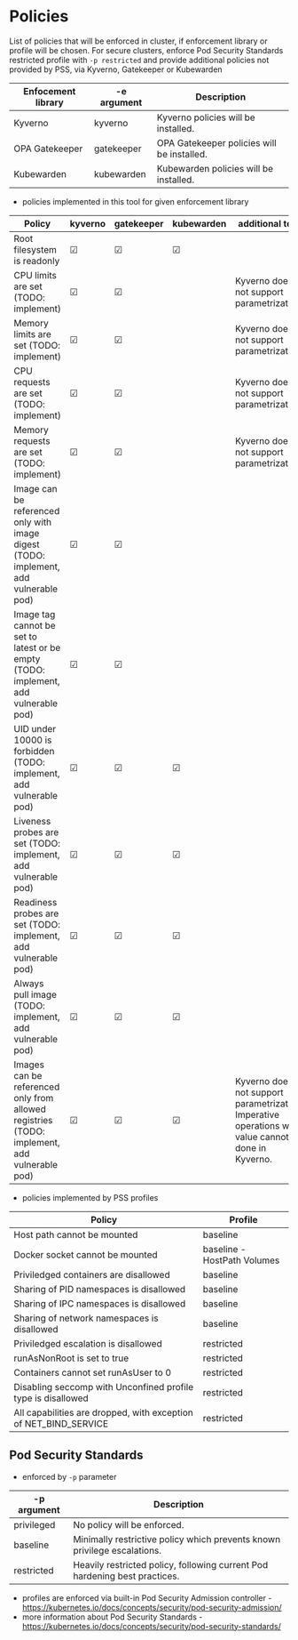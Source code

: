 # Policies
List of policies that will be enforced in cluster, if enforcement library or profile will be chosen.
For secure clusters, enforce Pod Security Standards restricted profile with `-p restricted` and provide additional policies not provided by PSS, via Kyverno, Gatekeeper or Kubewarden

| Enfocement library | -e argument | Description                                |
|--------------------|-------------|--------------------------------------------|
| Kyverno            | kyverno     | Kyverno policies will be installed.        |
| OPA Gatekeeper     | gatekeeper  | OPA Gatekeeper policies will be installed. |
| Kubewarden         | kubewarden  | Kubewarden policies will be installed.     |

- policies implemented in this tool for given enforcement library

| Policy               | kyverno  | gatekeeper | kubewarden |  additional text |
|----------------------|----------|------------|------------|------------------|
| Root filesystem is readonly | &#x2611; | &#x2611;   | &#x2611;   | |
| CPU limits are set (TODO: implement) | &#x2611;   | &#x2611;   | | Kyverno does not support parametrization |
| Memory limits are set (TODO: implement) | &#x2611;   | &#x2611;   | | Kyverno does not support parametrization |
| CPU requests are set (TODO: implement) | &#x2611;   | &#x2611;   | | Kyverno does not support parametrization |
| Memory requests are set (TODO: implement) | &#x2611;   | &#x2611;   | | Kyverno does not support parametrization |
| Image can be referenced only with image digest (TODO: implement, add vulnerable pod) | &#x2611;   | &#x2611;   | | |
| Image tag cannot be set to latest or be empty (TODO: implement, add vulnerable pod) | &#x2611;   | &#x2611;   |  | |
| UID under 10000 is forbidden (TODO: implement, add vulnerable pod) | &#x2611;  | &#x2611;   | &#x2611;   |  | |
| Liveness probes are set (TODO: implement, add vulnerable pod) | &#x2611;  | &#x2611;   | &#x2611;   |  | |
| Readiness probes are set (TODO: implement, add vulnerable pod) | &#x2611;  | &#x2611;   | &#x2611;   |  | |
| Always pull image (TODO: implement, add vulnerable pod) | &#x2611;  | &#x2611;   | &#x2611;   |  | |
| Images can be referenced only from allowed registries (TODO: implement, add vulnerable pod) | &#x2611; | &#x2611;   | &#x2611;   | Kyverno does not support parametrization. Imperative operations with value cannot be done in Kyverno.  |


- policies implemented by PSS profiles

| Policy               | Profile  |
|----------------------|----------|
| Host path cannot be mounted | baseline |
| Docker socket cannot be mounted | baseline - HostPath Volumes |
| Priviledged containers are disallowed | baseline |
| Sharing of PID namespaces is disallowed | baseline |
| Sharing of IPC namespaces is disallowed | baseline |
| Sharing of network namespaces is disallowed | baseline |
| Priviledged escalation is disallowed | restricted |
| runAsNonRoot is set to true | restricted |
| Containers cannot set runAsUser to 0 | restricted |
| Disabling seccomp with Unconfined profile type is disallowed | restricted |
| All capabilities are dropped, with exception of NET_BIND_SERVICE | restricted |



## Pod Security Standards 
- enforced by `-p` parameter

 | -p argument | Description                                                                |
 |-------------|----------------------------------------------------------------------------|
 | privileged  | No policy will be enforced.                                                |
 | baseline    | Minimally restrictive policy which prevents known privilege escalations.   |
 | restricted  | Heavily restricted policy, following current Pod hardening best practices. |

- profiles are enforced via built-in Pod Security Admission controller - https://kubernetes.io/docs/concepts/security/pod-security-admission/
- more information about Pod Security Standards - https://kubernetes.io/docs/concepts/security/pod-security-standards/
